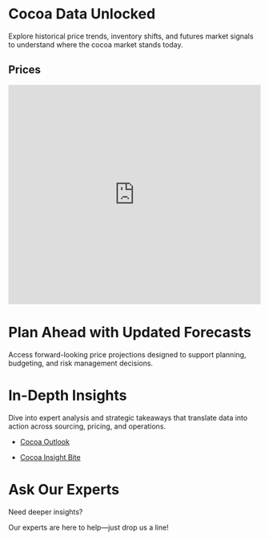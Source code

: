 <link rel="stylesheet" href="doc/assets/style.css">

# <span class="section-title">Cocoa Data Unlocked</span>

<p class="section-desc">Explore historical price trends, inventory shifts, and futures market signals to understand where the cocoa market stands today.</p>

## <span class="section-subtitle">Prices</span>

<iframe title="Price volatility has increased significantly since H2 2023" aria-label="Interactive line chart" id="datawrapper-chart-fzrby" src="https://datawrapper.dwcdn.net/fzrby/1/" scrolling="no" frameborder="0" style="width: 0; min-width: 100% !important; border: none;" height="438" data-external="1"></iframe><script type="text/javascript">!function(){"use strict";window.addEventListener("message",function(a){if(void 0!==a.data["datawrapper-height"]){var e=document.querySelectorAll("iframe");for(var t in a.data["datawrapper-height"])for(var r,i=0;r=e[i];i++)if(r.contentWindow===a.source){var d=a.data["datawrapper-height"][t]+"px";r.style.height=d}}})}();
</script>

# Plan Ahead with Updated Forecasts
<p class="section-desc">Access forward-looking price projections designed to support planning, budgeting, and risk management decisions.</p>

# In-Depth Insights
<p class="section-desc">Dive into expert analysis and strategic takeaways that translate data into action across sourcing, pricing, and operations.</p>

- [Cocoa Outlook](https://app.frontierview.com/insightBite/3097/what-do-us-tariffs-mean-for-the-pharma-industry-in-latin-america)

- [Cocoa Insight Bite](https://app.frontierview.com/insightBite/3091/commodities-outlook-cocoa)

# Ask Our Experts
<p class="section-desc">Need deeper insights?</p>  
<p class="section-desc">Our experts are here to help—just drop us a line!</p>

